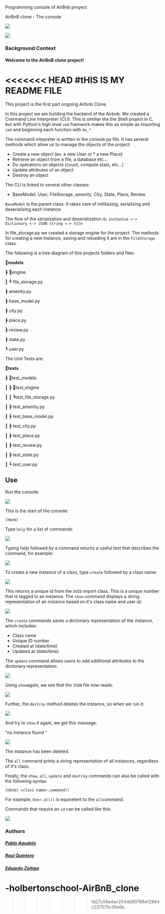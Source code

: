 
Programming console of AirBnb proyect


 AirBnB clone - The console

![](https://camo.githubusercontent.com/3bdeeec19003ed9c1042b6227bdd27f5f52f8d14bd5187d25953a4600bc446f6/68747470733a2f2f63646e2d776562736974652e70617274656368706172746e6572732e636f6d2f6d656469612f696d616765732f486f6c626572746f6e5f5363686f6f6c5f4c6f676f2e6f726967696e616c2e706e67)

![](https://user-images.githubusercontent.com/98335124/177196137-35b5a657-1f9d-45b3-8e96-45a0fd659660.png)

### Background Context
#### Welcome to the AirBnB clone project!
<<<<<<< HEAD
#tHIS IS MY README FILE
=======

This project is the first part ongoing Airbnb Clone.

In this project we are building the backend of the Airbnb. We created a Command Line Interpreter (CLI). This is similiar the the Shell project in C, but with Python's high level `cmd` framwork makes this as simple as importing `cmd` and beginning each function with `do_*`.

The command intepreter is written in the console.py file. It has several methods which allow us to manage the objects of the project:

- Create a new object (ex: a new User or * a new Place)
- Retrieve an object from a file, a database etc…
- Do operations on objects (count, compute stats, etc…)
-  Update attributes of an object
-  Destroy an object

The CLI is linked to several other classes:

- BaseModel, User, FileStorage, amenity, City, State, Place, Review

`BaseModel` is the parent class. It takes care of initiliazing, serializing and deserializing each instance.

The flow of the serialization and deserialization is: `instantce <-> Dictionary <-> JSON string <-> file`

In file_storage.py we created a storage engine for the project. The methods for creating a new instance, saving and reloading it are in the `FileStorage` class.

The following is a tree diagram of this projects folders and files:

**:file_folder:models**

┣ :file_folder:engine

 ┃  ┗ file_storage.py

 ┣ amenity.py

 ┣ base_model.py

 ┣ city.py

 ┣ place.py

 ┣ review.py

 ┣ state.py

 ┗ user.py

The Unit Tests are:

**:file_folder:tests**

┣ :file_folder:test_models

┃ ┣ :file_folder:test_engine

┃ ┃  ┗test_file_storage.py

┃ ┣ test_amenity.py

┃ ┣ test_base_model.py

┃ ┣ test_city.py

┃ ┣ test_place.py

┃ ┣ test_review.py

┃ ┣ test_state.py

┃ ┗ test_user.py

## Use

Run the console:

![](https://i.ibb.co/BzGxVw2/1.png)

This is the start of the console:

`(hbnb)`

Type `help` for a list of commands:

![](https://i.ibb.co/bH5Fy9G/2.png)

Typing help followed by a command returns a useful text that describes the command, for example:

![](https://i.ibb.co/8DpYzx3/3.png)

To create a new instance of a class, type `create` followed by a class name:

![](https://i.ibb.co/cwDYsCS/4.png)

This returns a unique id from the `UUID` import class. This is a unique number that is tagged to an instance. The `show` command displays a string representation of an instance based on it's class name and user id:

![](https://i.ibb.co/W0ZQfXq/5.png)

The `create` commands saves a dictionary representation of the instance, which includes:

- Class name
- Unique ID number
- Created at (date/time)
- Updated at (date/time)

The `update` command allows users to add additional attributes to the dictionary representation:

![](https://i.ibb.co/M6Tbmzw/6.png)

Using `show`again, we see that the `JSON` file now reads:

![](https://i.ibb.co/2dht4M5/7.png)

Further, the `destroy` method deletes the instance, so when we run it:

![](https://i.ibb.co/p2h7y67/8.png)

And try to `show` it again, we get this message:

"no instance found "

![](https://i.ibb.co/j61h8sn/9.png)

The instance has been deleted.

The `all` command prints a string representation of all instances, regardless of it's class.

Finally, the `show`, `all`, `update` and `destroy` commands can also be called with the following syntax:

`(hbnb) <class name>.command()`

For example, `User.all()` is equivelent to the `all`command.

Commands that require an `id` can be called like this:

![](https://i.ibb.co/mhhShBZ/10.png)





### Authors

##### [Pablo Agudelo](https://github.com/Mr-emilio/ "Pablo  Agudelo") 

##### [Raul  Quintero](https://github.com/raquintero1974/ "Raul Quintero") 

##### [Eduardo Zúñiga](https://github.com/edwardzuniga/ "Eduardo Zúñiga") 


# -holbertonschool-AirBnB_clone
>>>>>>> 1d27c56a4ac254dd90786ef2884c237575c39a6e
